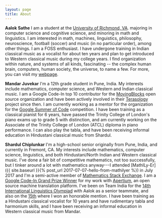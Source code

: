 ```yaml
---
layout: page
title: About
---
```


**Aalok Sathe** I am a student at the 
[University of Richmond, VA](http://richmond.edu). majoring in computer science and cognitive science, and minoring in math and linguistics.
I am interested in math, machines, linguistics, philosophy, neuroscience, football
(soccer) and music (in no particular order), among other things. I am a FOSS enthusiast. I have undergone
training in Indian classical music as a vocalist for about ten years and plan to
get introduced to Western classical music during my college years.
I find organization within nature, and systems of all kinds, fascinating -- the complex
human brain, computers, human society, the universe, to name a few.
For more, you can visit my [webpage](https://aalok-sathe.github.io).

**Mandar Juvekar** I'm a 12th grade student in Pune, India. My interests include
mathematics, computer science, and Western and Indian classical music. I am a
Google Code-In top 10 contributor for the
[MovingBlocks](https://github.com/MovingBlocks) open source organization
and have been actively involved in their [Terasology](http://terasology.org)
project since then. I am currently working as a mentor for the organization for
the [Google Summer of Code](https://summerofcode.withgoogle.com) competition. I
have been training as a classical pianist for 6 years, have passed the
Trinity College of London's piano exams up to grade 5 with distinction, and am
currently working on the Associate of the Trinity College of London (ATCL)
diploma in piano performance. I can also play the tabla, and have been receiving
informal education in Hindustani classical music from Shardul.

**Shardul Chiplunkar** I'm a high-school senior originally from Pune, India, and
currently in Fremont, CA. My interests include mathematics, computer science,
linguistics, and both Hindustani/North Indian and Western classical music. I've
done a fair bit of competitive mathematics, not too successfully, but I tinker
around a lot with mathematics anyway---I attended
[MathILy-Er]({{ site.baseurl }}{% post_url 2017-07-07-hello-from-mathilyer %})
in July 2017 and I'm a semi-active member of
[Mathematics Stack Exchange](https://math.stackexchange.com/users/140607/shardulc).
I am a
[Google Code-In Grand Prize Winner](https://opensource.googleblog.com/2017/01/announcing-google-code-in-2016-winners.html)
for my work with [Apertium](https://www.apertium.org/), an open source machine
translation platform. I've been on Team India for the
[14th International Linguistics Olympiad](http://iol14.plo-in.org/)
with Aalok as a senior teammate,
and also on the [15th](http://www.iol2017.ie/) where I won an honorable mention.
I have been training as a
Hindustani classical vocalist for 10 years and have rudimentary tabla and
harmonium skills, and I have been receiving an informal education in Western
classical music from Mandar.
